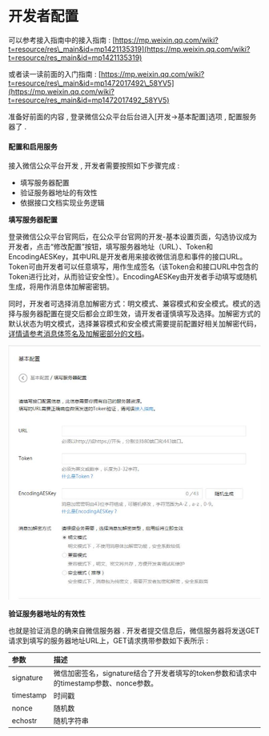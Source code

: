 # 开发者配置

可以参考接入指南中的接入指南 : [https://mp.weixin.qq.com/wiki?t=resource/res\_main&id=mp1421135319](https://mp.weixin.qq.com/wiki?t=resource/res_main&id=mp1421135319)

或者读一读前面的入门指南 : [https://mp.weixin.qq.com/wiki?t=resource/res\_main&id=mp1472017492\_58YV5](https://mp.weixin.qq.com/wiki?t=resource/res_main&id=mp1472017492_58YV5)

准备好前面的内容 , 登录微信公众平台后台进入\[开发-&gt;基本配置\]选项 , 配置服务器了 .

#### 配置和启用服务

接入微信公众平台开发 , 开发者需要按照如下步骤完成 :

* 填写服务器配置
* 验证服务器地址的有效性
* 依据接口文档实现业务逻辑

**填写服务器配置**

登录微信公众平台官网后，在公众平台官网的开发-基本设置页面，勾选协议成为开发者，点击“修改配置”按钮，填写服务器地址（URL）、Token和EncodingAESKey，其中URL是开发者用来接收微信消息和事件的接口URL。Token可由开发者可以任意填写，用作生成签名（该Token会和接口URL中包含的Token进行比对，从而验证安全性）。EncodingAESKey由开发者手动填写或随机生成，将用作消息体加解密密钥。

同时，开发者可选择消息加解密方式：明文模式、兼容模式和安全模式。模式的选择与服务器配置在提交后都会立即生效，请开发者谨慎填写及选择。加解密方式的默认状态为明文模式，选择兼容模式和安全模式需要提前配置好相关加解密代码，[详情请参考消息体签名及加解密部分的文档](https://open.weixin.qq.com/cgi-bin/showdocument?action=dir_list&t=resource/res_list&verify=1&id=open1419318479&token=&lang=zh_CN)。

![](/assets/fuwuqkaifazhe.png)

**验证服务器地址的有效性**

也就是验证消息的确来自微信服务器 . 开发者提交信息后，微信服务器将发送GET请求到填写的服务器地址URL上，GET请求携带参数如下表所示 : 

| 参数 | **描述** |
| :--- | :--- |
| signature | 微信加密签名，signature结合了开发者填写的token参数和请求中的timestamp参数、nonce参数。 |
| timestamp | 时间戳 |
| nonce | 随机数 |
| echostr | 随机字符串 |





